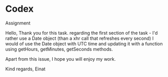 # Codex
Assignment

Hello,
Thank you for this task.
regarding the first section of the task -
I'd rather use a Date object (than a xhr call that refreshes every second)
I would of use the Date object with UTC time and updating it with a function using getHours, getMinutes, getSeconds methods.

Apart from this issue, I hope you will enjoy my work.

Kind regards,
Einat
